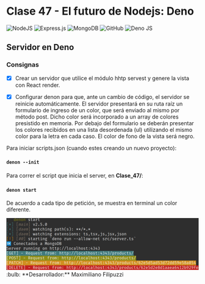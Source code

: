 # Clase 47 - El futuro de Nodejs: Deno

![NodeJS](https://img.shields.io/badge/node.js-6DA55F?style=for-the-badge&logo=node.js&logoColor=white)
![Express.js](https://img.shields.io/badge/express.js-%23404d59.svg?style=for-the-badge&logo=express&logoColor=%2361DAFB)
![MongoDB](https://img.shields.io/badge/MongoDB-%234ea94b.svg?style=for-the-badge&logo=mongodb&logoColor=white)
![GitHub](https://img.shields.io/badge/github-%23121011.svg?style=for-the-badge&logo=github&logoColor=white)
![Deno JS](https://img.shields.io/badge/deno%20js-000000?style=for-the-badge&logo=deno&logoColor=white)

## Servidor en Deno

### Consignas

- [x] Crear un servidor que utilice el módulo hhtp servest y genere la vista con React render.
- [x] Configurar denon para que, ante un cambio de código, el servidor se reinicie automáticamente. El servidor presentará en su ruta raíz un formulario de ingreso de un color, que será enviado al mismo por método post. Dicho color será incorporado a un array de colores presistido en memoria. Por debajo del formulario se deberán presentar los colores recibidos en una lista desordenada (ul) utilizando el mismo color para la letra en cada caso. El color de fono de la vista será negro.


Para iniciar scripts.json (cuando estes creando un nuevo proyecto):
#### `denon --init`


Para correr el script que inicia el server, en **Clase_47/**:
#### `denon start`

De acuerdo a cada tipo de petición, se muestra en terminal un color diferente.

<img src="../Clase_47/denoRunning.png" alt="Deno running with different requests"/>

<br>
:bulb: **Desarrollador:** Maximiliano Filipuzzi